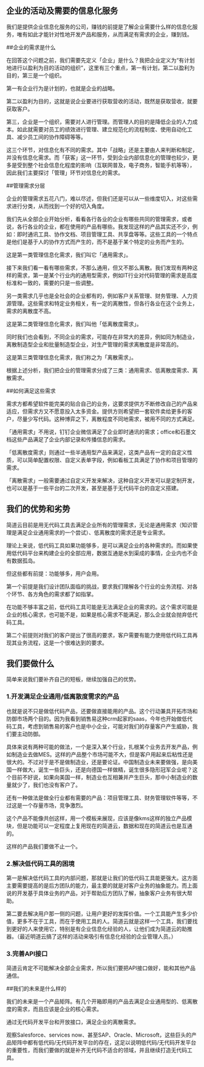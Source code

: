 ## 企业的活动及需要的信息化服务

我们是提供企业信息化服务的公司，赚钱的前提是了解企业需要什么样的信息化服务，唯有如此才能针对性地开发产品和服务，从而满足有需求的企业，赚到钱。

##企业的需求是什么

在回答这个问题之前，我们需要先定义「企业」是什么？我把企业定义为“有计划地进行以盈利为目的活动的组织”，这里有三个重点，第一有计划，第二以盈利为目的，第三是一个组织。

第一有企业行为是计划的，也就是企业的战略。

第二以盈利为目的，这就是说企业要进行获取营收的活动，既然是获取营收，就要获取客户。

第三，企业是一个组织，需要对人进行管理。而管理人的目的是降低企业的人力成本。如此就需要对员工的绩效进行管理、建立规范化的流程制度、使用自动化工具、减少员工间的协作障碍等等。

这三个环节，对信息化有不同的需求。其中「战略」还是主要由人来判断和制定，并没有信息化需求。而「获客」这一环节，受到企业内部信息化的管理也较少，更多是受到整个社会信息化程度的影响（互联网普及，电子商务，智能手机等等），因此我们主要探讨「管理」环节对信息化的需求。

##管理需求分层

企业的管理需求五花八门，难以尽述，但我们还是可以从一些维度切入，对这些需求进行分类，从而找到一个好的切入角度。

我们先从全部企业开始分析，看看各行各业的企业有哪些共同的管理需求，或者说，各行各业的企业，都在使用的产品有哪些。我发现这样的产品其实还不少，例如：即时通讯工具、协作文档、项目管理工具、共享盘等等。这些工具的一个特点是他们是基于人的协作方式而产生的，而不是基于某个特定的业务而产生的。

这是第一类管理信息化需求，我们叫它「通用需求」。

接下来我们看一看有哪些需求，不那么通用，但又不那么离散。我们发现有两种这样的需求，第一是某个行业内的通用型需求，例如IT行业对代码管理的需求是高度标准和一致的，需要的只是一些调整。

另一类需求几乎也是全社会的企业都有的，例如客户关系管理、财务管理、人力资源管理。这些需求和特定业务相关，有一定的离散性，但各行各业在这个业务上，需求的离散度不高。

这是第二类管理信息化需求，我们叫他「低离散度需求」。

同时我们也会看到，不同企业的需求，可能存在非常大的差异，例如同为制造业，离散制造型企业和批量制造型企业，对生产管理的需求离散度是非常高的。

这是第三类管理信息化需求，我们称之为「离散需求」。

根据上述分析，我们把企业的管理需求分成了三类：通用需求、低离散度需求、离散需求。

##如何满足这些需求

需求方都希望软件能完美的贴合自己的业务，这要求提供方不断修改自己的产品来适应，但需求方又不愿意投入太多资金。提供方则希望把一套软件卖给更多的客户，尽量少写代码。这种博弈之下，离散程度不同地需求，被用不同的方式满足。

「通用需求」不用说，钉钉企业微信满足了企业即时通讯的需求；office和石墨文档这些产品满足了企业内部记录和传播信息的需求。

「低离散度需求」则通过一些半通用型产品来满足，这类产品有一定的自定义性质，可以简单配置权限、自定义表单字段，例如看板工具满足了协作和项目管理的需求。

「离散需求」一般需要通过自定义开发来解决，这种自定义开发可以是定制开发，也可以是基于一些平台的二次开发，甚至是基于无代码平台的自定义搭建。

## 我们的优势和劣势

简道云目前是用无代码工具去满足企业所有的管理需求，无论是通用需求（知识管理是满足企业通用需求的一个尝试）、低离散度的需求还是专业需求。

理论上来说，低代码工具如果功能够多，是可以满足企业的各种需求的。而如果使用低代码平台来构建企业的全部应用，数据互通是水到渠成的事情，企业内也不会有数据孤岛。

但这些都有前提：功能够多，用户会用。

第一个前提是我们设计团队面临的挑战，要求我们理解各个行业的业务流程、对各个环节、各方角色的需求都了如指掌。

在功能不够丰富之前，低代码工具可能是无法满足企业的需求的。这个需求可能是企业的核心需求，也可能不是，如果是核心需求不能满足，那么企业就会抛弃低代码工具。

第二个前提则对我们的客户提出了很高的要求，客户需要有能力使用低代码工具再现其业务流程，这是一个很难达到的要求。

## 我们要做什么

简单来说我们要补齐自己的短板，继续加强自己的优势。

### 1.开发满足企业通用/低离散度需求的产品

也就是说不只是做低代码产品，还要做直接能用的产品。这个行动兼具开拓市场和防御市场两个目的。因为我看到销售易这种crm起家的saas，今年也开始做低代码工具，考虑到销售易的客户也是中小企业，可能对我们的存量客户产生威胁，我们要主动防御。

具体来说有两种可能的做法，一个是深入某个行业，扎根某个业务去开发产品，例如制造业去做MES。这样的产品整个市场可能不大，但是客户用起来后粘性还是很大的。不过对于是不是做制造业，还是要论证。中国制造业未来要做强，是向美国一样做大，诞生一些巨头，还是向德国一样做精，诞生很多隐形冠军企业呢？这个目前不好说，如果向美国一样，制造业也互相兼并产生巨头，那中小制造业的数量就少了，我们也没有客户了。

还有一种做法是做全行业都有需要的产品：项目管理工具、财务管理软件等等，不过这是一个存量市场，竞争激烈。

这个产品不能像共创这样，用一个模板来展现，应该是像kms这样的独立产品模块，但是功能可以一定程度上复用现在的简道云，数据和现在的简道云也是互通的。

这样的产品我们要做不止一个。

### 2.解决低代码工具的困境

第一是解决低代码工具的内部问题，那就是让我们的低代码工具能更强大。这方面主要需要提高的是后方团队的能力，最主要的就是对客户业务的抽象能力。而上面说的开发基于具体业务的产品，对于帮助后方团队了解，抽象客户业务有很大帮助。

第二要去解决用户那一侧的问题，让用户更好的发挥价值。一个工具能产生多少价值，更多不在于工具，而在于使用工具的人。简道云就是这样一个工具，我们要找到更好的人来使用它，特别是有企业信息化经验的人，让他们成为简道云的助推器。（最近明道云搞了这样的活动来吸引有信息化经验的企业管理人员。）

### 3.完善API接口

简道云肯定不可能解决全部企业需求，所以我们要把API接口做好，能和其他产品通信。

##我们的未来是什么样的

我们的未来是一个产品矩阵。有几个开箱即用的产品去满足企业通用型的、低离散度的需求，而且应该是企业的核心需求。

通过无代码开发平台和开放接口，满足企业的离散需求。

观察Salesforce、services now、甚至SAP、Oracle、Microsoft，这些巨头的产品矩阵中都有低代码/无代码开发平台的存在，这足以说明低代码/无代码开发平台的重要性，而我们要做的就是补齐无代码不适合的领域，并且继续打造无代码工具。

